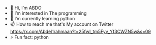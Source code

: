 - 👋 Hi, I’m ABDO
- 👀 I’m interested in The programming 
- 🌱 I’m currently learning python 
- 📫 How to reach me that's My account on Twitter https://x.com/Abdel1rahmaan?t=25fwI_tm5Fyv_Yf3CWZN5w&s=09
- ⚡ Fun fact: python 

<!---
ABDO20005839/ABDO20005839 is a ✨ special ✨ repository because its `README.md` (this file) appears on your GitHub profile.
You can click the Preview link to take a look at your changes.
--->
